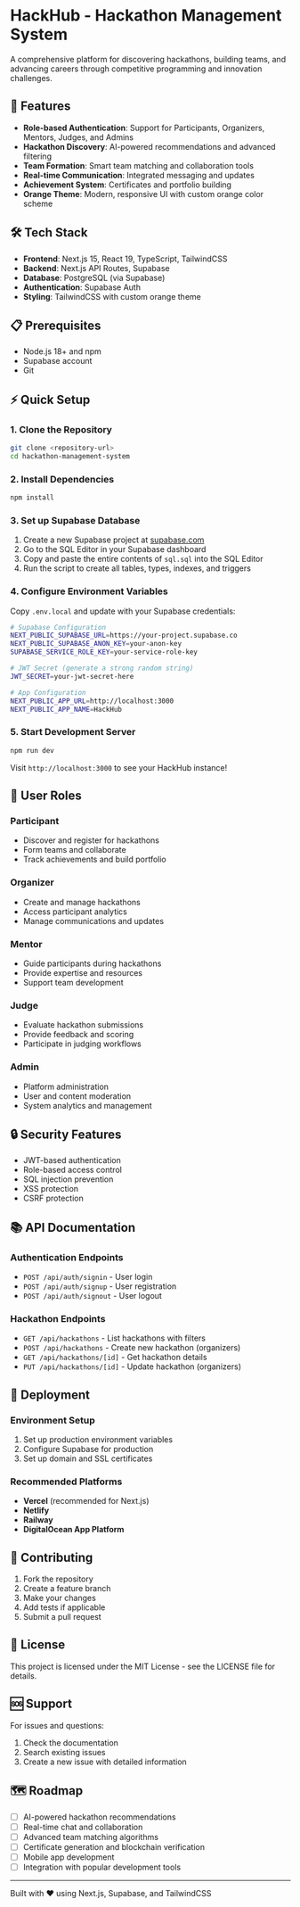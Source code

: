 # HackHub - Hackathon Management System

A comprehensive platform for discovering hackathons, building teams, and advancing careers through competitive programming and innovation challenges.

## 🚀 Features

- **Role-based Authentication**: Support for Participants, Organizers, Mentors, Judges, and Admins
- **Hackathon Discovery**: AI-powered recommendations and advanced filtering
- **Team Formation**: Smart team matching and collaboration tools
- **Real-time Communication**: Integrated messaging and updates
- **Achievement System**: Certificates and portfolio building
- **Orange Theme**: Modern, responsive UI with custom orange color scheme

## 🛠 Tech Stack

- **Frontend**: Next.js 15, React 19, TypeScript, TailwindCSS
- **Backend**: Next.js API Routes, Supabase
- **Database**: PostgreSQL (via Supabase)
- **Authentication**: Supabase Auth
- **Styling**: TailwindCSS with custom orange theme

## 📋 Prerequisites

- Node.js 18+ and npm
- Supabase account
- Git

## ⚡ Quick Setup

### 1. Clone the Repository
```bash
git clone <repository-url>
cd hackathon-management-system
```

### 2. Install Dependencies
```bash
npm install
```

### 3. Set up Supabase Database

1. Create a new Supabase project at [supabase.com](https://supabase.com)
2. Go to the SQL Editor in your Supabase dashboard
3. Copy and paste the entire contents of `sql.sql` into the SQL Editor
4. Run the script to create all tables, types, indexes, and triggers

### 4. Configure Environment Variables

Copy `.env.local` and update with your Supabase credentials:

```bash
# Supabase Configuration
NEXT_PUBLIC_SUPABASE_URL=https://your-project.supabase.co
NEXT_PUBLIC_SUPABASE_ANON_KEY=your-anon-key
SUPABASE_SERVICE_ROLE_KEY=your-service-role-key

# JWT Secret (generate a strong random string)
JWT_SECRET=your-jwt-secret-here

# App Configuration
NEXT_PUBLIC_APP_URL=http://localhost:3000
NEXT_PUBLIC_APP_NAME=HackHub
```

### 5. Start Development Server
```bash
npm run dev
```

Visit `http://localhost:3000` to see your HackHub instance!

## 👥 User Roles

### Participant
- Discover and register for hackathons
- Form teams and collaborate
- Track achievements and build portfolio

### Organizer
- Create and manage hackathons
- Access participant analytics
- Manage communications and updates

### Mentor
- Guide participants during hackathons
- Provide expertise and resources
- Support team development

### Judge
- Evaluate hackathon submissions
- Provide feedback and scoring
- Participate in judging workflows

### Admin
- Platform administration
- User and content moderation
- System analytics and management

## 🔒 Security Features

- JWT-based authentication
- Role-based access control
- SQL injection prevention
- XSS protection
- CSRF protection

## 📚 API Documentation

### Authentication Endpoints
- `POST /api/auth/signin` - User login
- `POST /api/auth/signup` - User registration
- `POST /api/auth/signout` - User logout

### Hackathon Endpoints
- `GET /api/hackathons` - List hackathons with filters
- `POST /api/hackathons` - Create new hackathon (organizers)
- `GET /api/hackathons/[id]` - Get hackathon details
- `PUT /api/hackathons/[id]` - Update hackathon (organizers)

## 🚢 Deployment

### Environment Setup
1. Set up production environment variables
2. Configure Supabase for production
3. Set up domain and SSL certificates

### Recommended Platforms
- **Vercel** (recommended for Next.js)
- **Netlify**
- **Railway**
- **DigitalOcean App Platform**

## 🤝 Contributing

1. Fork the repository
2. Create a feature branch
3. Make your changes
4. Add tests if applicable
5. Submit a pull request

## 📝 License

This project is licensed under the MIT License - see the LICENSE file for details.

## 🆘 Support

For issues and questions:
1. Check the documentation
2. Search existing issues
3. Create a new issue with detailed information

## 🗺 Roadmap

- [ ] AI-powered hackathon recommendations
- [ ] Real-time chat and collaboration
- [ ] Advanced team matching algorithms
- [ ] Certificate generation and blockchain verification
- [ ] Mobile app development
- [ ] Integration with popular development tools

---

Built with ❤️ using Next.js, Supabase, and TailwindCSS
